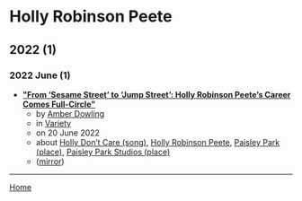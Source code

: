 # Holly Robinson Peete

## 2022 (1)

### 2022 June (1)

 - [**"From ‘Sesame Street’ to ‘Jump Street’: Holly Robinson Peete’s Career Comes Full-Circle"**](https://variety.com/2022/film/news/holly-robinson-peete-career-walk-of-fame-1235294542/)
    - by [Amber Dowling](../../authors/amber-dowling/index.md)
    - in [Variety](../../publications/variety/index.md)
    - on 20 June 2022
    - about [Holly Don’t Care (song)](../../topics/song/holly-don-t-care/index.md), [Holly Robinson Peete](../../topics/holly-robinson-peete/index.md), [Paisley Park (place)](../../topics/place/paisley-park/index.md), [Paisley Park Studios (place)](../../topics/place/paisley-park-studios/index.md)
    - ([mirror](https://web.archive.org/web/*/https://variety.com/2022/film/news/holly-robinson-peete-career-walk-of-fame-1235294542/))

----

[Home](../index.md)

